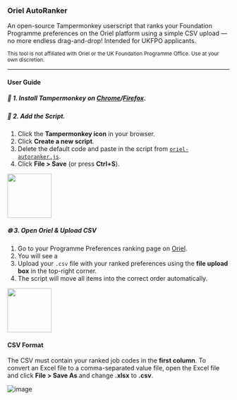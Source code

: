 ### Oriel AutoRanker

An open-source Tampermonkey userscript that ranks your Foundation Programme preferences on the Oriel platform using a simple CSV upload — no more endless drag-and-drop! Intended for UKFPO applicants.

<sup>This tool is not affiliated with Oriel or the UK Foundation Programme Office. Use at your own discretion.</sup>

---

#### User Guide

##### 🧩 1. Install Tampermonkey on [Chrome](https://chrome.google.com/webstore/detail/tampermonkey/dhdgffkkebhmkfjojejmpbldmpobfkfo)/[Firefox](https://addons.mozilla.org/en-GB/firefox/addon/tampermonkey/).

##### 📝 2. Add the Script.
1. Click the **Tampermonkey icon** in your browser.
2. Click **Create a new script**.
3. Delete the default code and paste in the script from [`oriel-autoranker.js`](./oriel-autoranker.js).
4. Click **File > Save** (or press **Ctrl+S**).

<img src="https://media2.giphy.com/media/v1.Y2lkPTc5MGI3NjExMHdjcGIwejd5MGI2amQyZnhqZ3MzNXAwY241MGRyYmYxeDNnbXR3ZiZlcD12MV9pbnRlcm5hbF9naWZfYnlfaWQmY3Q9Zw/z9p9ShSYDh6iPVWoCa/giphy.gif" height="100">

##### 🌐 3. Open Oriel & Upload CSV
1. Go to your Programme Preferences ranking page on [Oriel](https://www.oriel.nhs.uk/).
2. You will see a 
3. Upload your `.csv` file with your ranked preferences using the **file upload box** in the top-right corner.
4. The script will move all items into the correct order automatically.

<img src="https://media2.giphy.com/media/v1.Y2lkPTc5MGI3NjExNHVodWhkNms4bGJpNjBxd2g2NmFtYnJod3B2dmhsODFqZmc0ZmVoOSZlcD12MV9pbnRlcm5hbF9naWZfYnlfaWQmY3Q9Zw/POtrauCWdKq36twSpY/giphy.gif" height="100">

#### CSV Format

The CSV must contain your ranked job codes in the **first column**. To convert an Excel file to a comma-separated value file, open the Excel file and click **File > Save As** and change **.xlsx** to **.csv**.

![image](https://github.com/user-attachments/assets/3b94d4aa-c49a-4083-89c8-4736c3d9250a)


